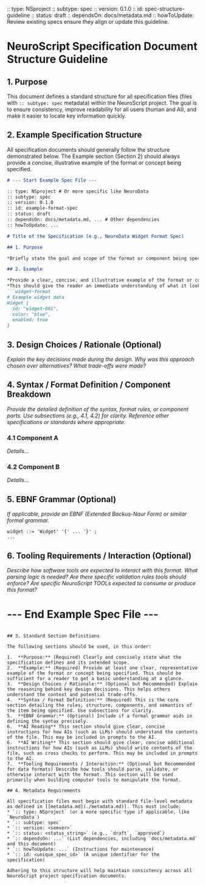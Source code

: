 :: type: NSproject
:: subtype: spec
:: version: 0.1.0
:: id: spec-structure-guideline
:: status: draft
:: dependsOn: docs/metadata.md
:: howToUpdate: Review existing specs ensure they align or update this guideline.

# NeuroScript Specification Document Structure Guideline

## 1. Purpose

This document defines a standard structure for all specification files (files with `:: subtype: spec` metadata) within the NeuroScript project. The goal is to ensure consistency, improve readability for all users (human and AI), and make it easier to locate key information quickly.

## 2. Example Specification Structure

All specification documents should generally follow the structure demonstrated below. The Example section (Section 2) should always provide a concise, illustrative example of the format or concept being specified.

```markdown
# --- Start Example Spec File ---

:: type: NSproject # Or more specific like NeuroData
:: subtype: spec
:: version: 0.1.0
:: id: example-format-spec
:: status: draft
:: dependsOn: docs/metadata.md, ... # Other dependencies
:: howToUpdate: ...

# Title of the Specification (e.g., NeuroData Widget Format Spec)

## 1. Purpose

*Briefly state the goal and scope of the format or component being specified.*

## 2. Example

*Provide a clear, concise, and illustrative example of the format or concept.*
*This should give the reader an immediate understanding of what it looks like.*
```widget-format
# Example widget data
Widget {
  id: "widget-001",
  color: "blue",
  enabled: true
}
```

## 3. Design Choices / Rationale (Optional)

*Explain the key decisions made during the design.*
*Why was this approach chosen over alternatives?*
*What trade-offs were made?*

## 4. Syntax / Format Definition / Component Breakdown

*Provide the detailed definition of the syntax, format rules, or component parts.*
*Use subsections (e.g., 4.1, 4.2) for clarity.*
*Reference other specifications or standards where appropriate.*

### 4.1 Component A
*Details...*

### 4.2 Component B
*Details...*

## 5. EBNF Grammar (Optional)

*If applicable, provide an EBNF (Extended Backus-Naur Form) or similar formal grammar.*
```ebnf
widget ::= 'Widget' '{' ... '}' ;
...
```

## 6. Tooling Requirements / Interaction (Optional)

*Describe how software tools are expected to interact with this format.*
*What parsing logic is needed?*
*Are there specific validation rules tools should enforce?*
*Are specific NeuroScript TOOLs expected to consume or produce this format?*

# --- End Example Spec File ---
```

## 3. Standard Section Definitions

The following sections should be used, in this order:

1.  **Purpose:** (Required) Clearly and concisely state what the specification defines and its intended scope.
2.  **Example:** (Required) Provide at least one clear, representative example of the format or concept being specified. This should be sufficient for a reader to get a basic understanding at a glance.
3.  **Design Choices / Rationale:** (Optional but Recommended) Explain the reasoning behind key design decisions. This helps others understand the context and potential trade-offs.
4.  **Syntax / Format Definition:** (Required) This is the core section detailing the rules, structure, components, and semantics of the item being specified. Use subsections for clarity.
5.  **EBNF Grammar:** (Optional) Include if a formal grammar aids in defining the syntax precisely.
6.  **AI Reading** This section should give clear, concise instructions for how AIs (such as LLMs) should understand the contents of the file. This may be included in prompts to the AI.
6.  **AI Writing** This section should give clear, concise additional instructions for how AIs (such as LLMs) should write contents of the file, such as cross checks to perform. This may be included in prompts to the AI.
7.  **Tooling Requirements / Interaction:** (Optional but Recommended for data formats) Describe how tools should parse, validate, or otherwise interact with the format. This section will be used primarily when building computer tools to manipulate the format.

## 4. Metadata Requirements

All specification files must begin with standard file-level metadata as defined in [[metadata.md](./metadata.md)]. This must include:
* `:: type: NSproject` (or a more specific type if applicable, like `NeuroData`)
* `:: subtype: spec`
* `:: version: <semver>`
* `:: status: <status_string>` (e.g., `draft`, `approved`)
* `:: dependsOn: ...` (List dependencies, including `docs/metadata.md` and this document)
* `:: howToUpdate: ...` (Instructions for maintenance)
* `:: id: <unique_spec_id>` (A unique identifier for the specification)

Adhering to this structure will help maintain consistency across all NeuroScript project specification documents.